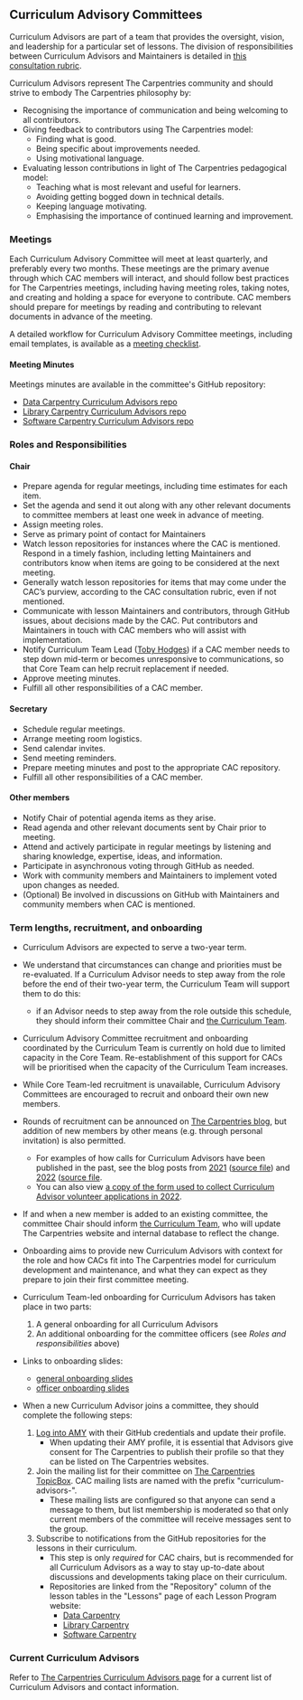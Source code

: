 ## Curriculum Advisory Committees

Curriculum Advisors are part of a team that provides the oversight, vision, and leadership for a particular set of lessons.
The division of responsibilities between Curriculum Advisors and Maintainers is detailed
in [this consultation rubric](https://docs.carpentries.org/topic_folders/lesson_development/cac-consult-rubric.html).

Curriculum Advisors represent The Carpentries community and should strive to embody The Carpentries philosophy by:

- Recognising the importance of communication and being welcoming to all contributors.
- Giving feedback to contributors using The Carpentries model:
  -  Finding what is good.
  -  Being specific about improvements needed.
  -  Using motivational language.
- Evaluating lesson contributions in light of The Carpentries pedagogical model:
  - Teaching what is most relevant and useful for learners.
  - Avoiding getting bogged down in technical details.
  - Keeping language motivating.
  - Emphasising the importance of continued learning and improvement.

### Meetings
Each Curriculum Advisory Committee will meet at least quarterly, and preferably every two months. These meetings are the primary avenue through which CAC members will interact, and should follow best practices for The Carpentries meetings, including having meeting roles, taking notes, and creating and holding a space for everyone to contribute. CAC members should prepare for meetings by reading and contributing to relevant documents in advance of the meeting.

A detailed workflow for Curriculum Advisory Committee meetings, including email templates, is available as a [meeting checklist](CAC_meeting_checklist.md).

#### Meeting Minutes
Meetings minutes are available in the committee's GitHub repository:

- [Data Carpentry Curriculum Advisors repo](https://github.com/datacarpentry/curriculum-advisors)
- [Library Carpentry Curriculum Advisors repo](https://github.com/LibraryCarpentry/curriculum-advisors)
- [Software Carpentry Curriculum Advisors repo](https://github.com/swcarpentry/curriculum-advisors)

### Roles and Responsibilities

#### Chair
- Prepare agenda for regular meetings, including time estimates for each item.
- Set the agenda and send it out along with any other relevant documents to committee members at least one week in advance of meeting.
- Assign meeting roles.
- Serve as primary point of contact for Maintainers
- Watch lesson repositories for instances where the CAC is mentioned. Respond in a timely fashion, including letting Maintainers and contributors know when items are going to be considered at the next meeting.
- Generally watch lesson repositories for items that may come under the CAC’s purview, according to the CAC consultation rubric, even if not mentioned.
- Communicate with lesson Maintainers and contributors, through GitHub issues, about decisions made by the CAC. Put contributors and Maintainers in touch with CAC members who will assist with implementation.
- Notify Curriculum Team Lead ([Toby Hodges](mailto:tobyhodges@carpentries.org)) if a CAC member needs to step down mid-term or becomes unresponsive to communications, so that Core Team can help recruit replacement if needed.
- Approve meeting minutes.
- Fulfill all other responsibilities of a CAC member.

#### Secretary
- Schedule regular meetings.
- Arrange meeting room logistics.
- Send calendar invites.
- Send meeting reminders.
- Prepare meeting minutes and post to the appropriate CAC repository.
- Fulfill all other responsibilities of a CAC member.

#### Other members
- Notify Chair of potential agenda items as they arise.
- Read agenda and other relevant documents sent by Chair prior to meeting.
- Attend and actively participate in regular meetings by listening and sharing knowledge, expertise, ideas, and information.
- Participate in asynchronous voting through GitHub as needed.
- Work with community members and Maintainers to implement voted upon changes as needed.
- (Optional) Be involved in discussions on GitHub with Maintainers and community members when CAC is mentioned.

### Term lengths, recruitment, and onboarding

- Curriculum Advisors are expected to serve a two-year term.
- We understand that circumstances can change and priorities must be re-evaluated. If a Curriculum Advisor needs to step away from the role before the end of their two-year term, the Curriculum Team will support them to do this:
  - if an Advisor needs to step away from the role outside this schedule, they should inform their committee Chair and [the Curriculum Team](mailto:curriculum@carpentries.org).

- Curriculum Advisory Committee recruitment and onboarding coordinated by the Curriculum Team is currently on hold due to limited capacity in the Core Team. Re-establishment of this support for CACs will be prioritised when the capacity of the Curriculum Team increases.
- While Core Team-led recruitment is unavailable, Curriculum Advisory Committees are encouraged to recruit and onboard their own new members.
- Rounds of recruitment can be announced on [The Carpentries blog](https://carpentries.org/blog/), but addition of new members by other means (e.g. through personal invitation) is also permitted.
  - For examples of how calls for Curriculum Advisors have been published in the past, see the blog posts from [2021](https://carpentries.org/blog/2021/09/curriculum-advisory-committee-application/) ([source file](https://github.com/carpentries/carpentries.org/blob/main/_posts/2021/09/2021-09-14-curriculum-advisory-committee-application.md)) and [2022](https://carpentries.org/blog/2022/06/curriculum-advisor-committee-applications/) ([source file](https://github.com/carpentries/carpentries.org/blob/main/_posts/2022/06/2022-06-30-curriculum-advisor-committee-applications.md).
  - You can also view [a copy of the form used to collect Curriculum Advisor volunteer applications in 2022](https://docs.google.com/forms/d/e/1FAIpQLSeIsw1MZM9932cd2DXnS8MHGIMF6RfNZjqzadDGYOIH96OFdw/viewform?usp=sharing).
- If and when a new member is added to an existing committee, the committee Chair should inform [the Curriculum Team](mailto:curriculum@carpentries.org), who will update The Carpentries website and internal database to reflect the change.

- Onboarding aims to provide new Curriculum Advisors with context for the role and how CACs fit into The Carpentries model for curriculum development and maintenance, and what they can expect as they prepare to join their first committee meeting.
- Curriculum Team-led onboarding for Curriculum Advisors has taken place in two parts:
  1. A general onboarding for all Curriculum Advisors
  2. An additional onboarding for the committee officers (see _Roles and responsibilities_ above)
- Links to onboarding slides:
  - [general onboarding slides](https://docs.google.com/presentation/d/1xuMCP43EUvmFqvHDX9w4BwOdvWMDcjW0BGxyOQVFSBs/edit?usp=sharing)
  - [officer onboarding slides](https://docs.google.com/presentation/d/1XZmV-EfYXnMo2H2aBqqJo1eIMP1kpzeX5pherky-Cho/edit?usp=sharing)
- When a new Curriculum Advisor joins a committee, they should complete the following steps:
  1. [Log into AMY](https://amy.carpentries.org/) with their GitHub credentials and update their profile.
     - When updating their AMY profile, it is essential that Advisors give consent for The Carpentries to publish their profile so that they can be listed on The Carpentries websites.
  2. Join the mailing list for their committee on [The Carpentries TopicBox](https://carpentries.topicbox.com/groups). CAC mailing lists are named with the prefix "curriculum-advisors-".
     - These mailing lists are configured so that anyone can send a message to them, but list membership is moderated so that only current members of the committee will receive messages sent to the group.
  3. Subscribe to notifications from the GitHub repositories for the lessons in their curriculum.
     - This step is only _required_ for CAC chairs, but is recommended for all Curriculum Advisors as a way to stay up-to-date about discussions and developments taking place on their curriculum.
     - Repositories are linked from the "Repository" column of the lesson tables in the "Lessons" page of each Lesson Program website:
       - [Data Carpentry](https://datacarpentry.org/lessons/)
       - [Library Carpentry](https://librarycarpentry.org/lessons/)
       - [Software Carpentry](https://software-carpentry.org/lessons/)

### Current Curriculum Advisors

Refer to [The Carpentries Curriculum Advisors page](https://carpentries.org/curriculum-advisors/) for a current list of Curriculum Advisors and contact information.
